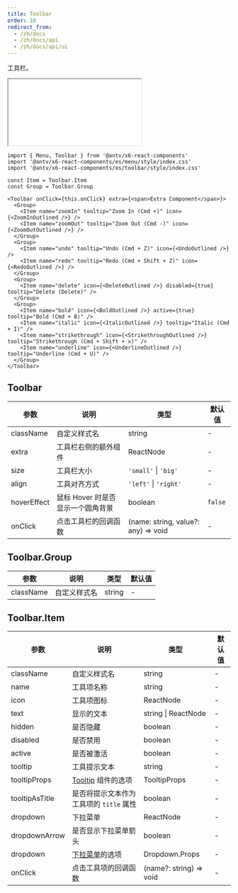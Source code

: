 ```yaml
---
title: Toolbar
order: 10
redirect_from:
  - /zh/docs
  - /zh/docs/api
  - /zh/docs/api/ui
---
```


工具栏。

<iframe src="/demos/api/ui/toolbar/basic"></iframe>

```tsx
import { Menu, Toolbar } from '@antv/x6-react-components'
import '@antv/x6-react-components/es/menu/style/index.css'
import '@antv/x6-react-components/es/toolbar/style/index.css'

const Item = Toolbar.Item 
const Group = Toolbar.Group

<Toolbar onClick={this.onClick} extra={<span>Extra Component</span>}>
  <Group>
    <Item name="zoomIn" tooltip="Zoom In (Cmd +)" icon={<ZoomInOutlined />} />
    <Item name="zoomOut" tooltip="Zoom Out (Cmd -)" icon={<ZoomOutOutlined />} />
  </Group>
  <Group>
    <Item name="undo" tooltip="Undo (Cmd + Z)" icon={<UndoOutlined />} />
    <Item name="redo" tooltip="Redo (Cmd + Shift + Z)" icon={<RedoOutlined />} />
  </Group>
  <Group>
    <Item name="delete" icon={<DeleteOutlined />} disabled={true} tooltip="Delete (Delete)" />
  </Group>
  <Group>
    <Item name="bold" icon={<BoldOutlined />} active={true} tooltip="Bold (Cmd + B)" />
    <Item name="italic" icon={<ItalicOutlined />} tooltip="Italic (Cmd + I)" />
    <Item name="strikethrough" icon={<StrikethroughOutlined />} tooltip="Strikethrough (Cmd + Shift + x)" />
    <Item name="underline" icon={<UnderlineOutlined />} tooltip="Underline (Cmd + U)" />
  </Group>
</Toolbar>
```

## Toolbar

| 参数        | 说明                              | 类型                                | 默认值  |
|-------------|---------------------------------|-------------------------------------|---------|
| className   | 自定义样式名                      | string                              | -       |
| extra       | 工具栏右侧的额外组件              | ReactNode                           | -       |
| size        | 工具栏大小                        | `'small'` \| `'big'`                | -       |
| align       | 工具对齐方式                      | `'left'` \| `'right'`               | -       |
| hoverEffect | 鼠标 Hover 时是否显示一个圆角背景 | boolean                             | `false` |
| onClick     | 点击工具栏的回调函数              | (name: string, value?: any) => void | -       |

## Toolbar.Group

| 参数      | 说明         | 类型   | 默认值 |
|-----------|------------|--------|--------|
| className | 自定义样式名 | string | -      |

## Toolbar.Item

| 参数           | 说明                                                            | 类型                    | 默认值 |
|----------------|---------------------------------------------------------------|-------------------------|--------|
| className      | 自定义样式名                                                    | string                  | -      |
| name           | 工具项名称                                                      | string                  | -      |
| icon           | 工具项图标                                                      | ReactNode               | -      |
| text           | 显示的文本                                                      | string \| ReactNode     | -      |
| hidden         | 是否隐藏                                                        | boolean                 | -      |
| disabled       | 是否禁用                                                        | boolean                 | -      |
| active         | 是否被激活                                                      | boolean                 | -      |
| tooltip        | 工具提示文本                                                    | string                  | -      |
| tooltipProps   | [Tooltip](https://ant.design/components/tooltip-cn/) 组件的选项 | TooltipProps            | -      |
| tooltipAsTitle | 是否将提示文本作为工具项的 `title` 属性                         | boolean                 | -      |
| dropdown       | 下拉菜单                                                        | ReactNode               | -      |
| dropdownArrow  | 是否显示下拉菜单箭头                                            | boolean                 | -      |
| dropdown       | [下拉菜单](/zh/docs/api/ui/dropdown)的选项                                    | Dropdown.Props          | -      |
| onClick        | 点击工具项的回调函数                                            | (name?: string) => void | -      |

